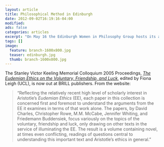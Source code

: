 ```yaml
---
layout: article
title: Philosophical Method in Edinburgh
date: 2012-09-02T16:19:16-04:00
modified:
ads: false
categories: articles
excerpt: "On May 16 the Edinburgh Women in Philosophy Group hosts its annual Spring Workshop. I will give a response to Amia Srinivasan."
tags: []
image:
  feature: branch-1600x800.jpg
  teaser: edinburgh.jpg
  thumb: branch-1600x800.jpg
---
```


The Stanley Victor Keeling Memorial Colloquium 2005 Proceedings, _[The Eudemian Ethics on the Voluntary, Friendship, and Luck](http://www.brill.com/eudemian-ethics-voluntary-friendship-and-luck)_, edited by Fiona Leigh (UCL), is now out at BRILL publishers. From the website:

>“Reflecting the relatively recent high level of scholarly interest in Aristotle’s *Eudemian Ethics* (EE), each paper in this collection is concerned first and foremost to understand the arguments from the EE it examines in terms of that work alone. The papers, by David Charles, Christopher Rowe, M.M. McCabe, Jennifer Whiting, and Friedemann Buddensiek, focus variously on the topics of the voluntary, friendship and luck, only drawing on other texts in the service of illuminating the EE. The result is a volume containing novel, at times even conflicting, readings of questions central to understanding this important text and Aristotle’s ethics in general.”